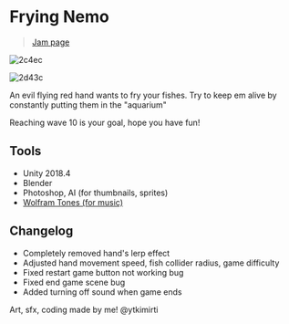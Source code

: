 # Frying Nemo

> [Jam page](https://ldjam.com/events/ludum-dare/46/frying-nemo)

![2c4ec](https://user-images.githubusercontent.com/18082091/224489958-e44a4f5a-22dc-4bd0-99dc-6f9eeb4573a6.gif)

![2d43c](https://user-images.githubusercontent.com/18082091/224489960-f367eac2-0199-4320-81c4-4e7f14108274.gif)

An evil flying red hand wants to fry your fishes. Try to keep em alive by constantly putting them in the "aquarium"

Reaching wave 10 is your goal, hope you have fun!

## Tools
- Unity 2018.4
- Blender
- Photoshop, AI (for thumbnails, sprites)
- [Wolfram Tones (for music)](http://tones.wolfram.com/)

## Changelog
- Completely removed hand's lerp effect
- Adjusted hand movement speed, fish collider radius, game difficulty
- Fixed restart game button not working bug
- Fixed end game scene bug
- Added turning off sound when game ends

Art, sfx, coding made by me! @ytkimirti
